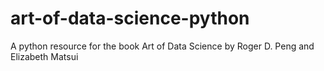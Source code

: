 # art-of-data-science-python
A python resource for the book Art of Data Science by Roger D. Peng and Elizabeth Matsui
